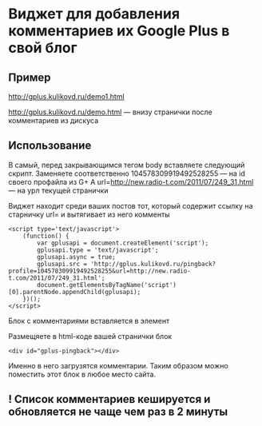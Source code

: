 Виджет для добавления комментариев их Google Plus в свой блог
============================================================

Пример
------

http://gplus.kulikovd.ru/demo1.html

http://gplus.kulikovd.ru/demo.html — внизу странички после комментариев из дискуса


Использование
-------------

В самый, перед закрывающимся тегом body вставляете следующий скрипт.
Заменяете соответственно 104578309919492528255 — на id своего профайла из G+
А url=http://new.radio-t.com/2011/07/249_31.html — на урл текущей странички

Виджет находит среди ваших постов тот, который содержит ссылку на старничку url=
и вытягивает из него комменты

	<script type='text/javascript'>
	    (function() {
	        var gplusapi = document.createElement('script');
	        gplusapi.type = 'text/javascript';
	        gplusapi.async = true;
	        gplusapi.src = 'http://gplus.kulikovd.ru/pingback?profile=104578309919492528255&url=http://new.radio-t.com/2011/07/249_31.html';
	        document.getElementsByTagName('script')[0].parentNode.appendChild(gplusapi);
	    })();
	</script>
	
Блок с комментариями вставляется в элемент <div id="gplus-pingback"></div>
Размещяете в html-коде вашей странички блок 

	<div id="gplus-pingback"></div>

Именно в него загрузятся комментарии. Таким образом можно поместить этот блок в любое место сайта.

! Список комментариев кешируется и обновляется не чаще чем раз в 2 минуты
----------